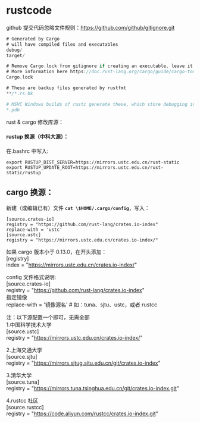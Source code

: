 # rustcode

github 提交代码忽略文件规则：https://github.com/github/gitignore.git

```rust
# Generated by Cargo
# will have compiled files and executables
debug/
target/

# Remove Cargo.lock from gitignore if creating an executable, leave it for libraries
# More information here https://doc.rust-lang.org/cargo/guide/cargo-toml-vs-cargo-lock.html
Cargo.lock

# These are backup files generated by rustfmt
**/*.rs.bk

# MSVC Windows builds of rustc generate these, which store debugging information
*.pdb
```

rust & cargo 修改库源：

#### rustup 换源（中科大源）：

在.bashrc 中写入:   
```
export RUSTUP_DIST_SERVER=https://mirrors.ustc.edu.cn/rust-static 
export RUSTUP_UPDATE_ROOT=https://mirrors.ustc.edu.cn/rust-static/rustup
```

## cargo 换源：

新建（或编辑已有）文件 **`cat \$HOME/.cargo/config`**，写入：        
```
[source.crates-io]  
registry = "https://github.com/rust-lang/crates.io-index"  
replace-with = 'ustc'  
[source.ustc]  
registry = "https://mirrors.ustc.edu.cn/crates.io-index/"  
```
如果 cargo 版本小于 0.13.0，在开头添加：  
[registry]  
index = "https://mirrors.ustc.edu.cn/crates.io-index/"

config 文件格式说明:  
[source.crates-io]  
registry = "https://github.com/rust-lang/crates.io-index"  
指定镜像  
replace-with = '镜像源名' # 如：tuna、sjtu、ustc，或者 rustcc

注：以下源配置一个即可，无需全部  
1.中国科学技术大学               
[source.ustc]              
registry = "https://mirrors.ustc.edu.cn/crates.io-index/"

2.上海交通大学          
[source.sjtu]             
registry = "https://mirrors.sjtug.sjtu.edu.cn/git/crates.io-index"

3.清华大学            
[source.tuna]                
registry = "https://mirrors.tuna.tsinghua.edu.cn/git/crates.io-index.git"

4.rustcc 社区       
[source.rustcc]          	       
registry = "https://code.aliyun.com/rustcc/crates.io-index.git"

